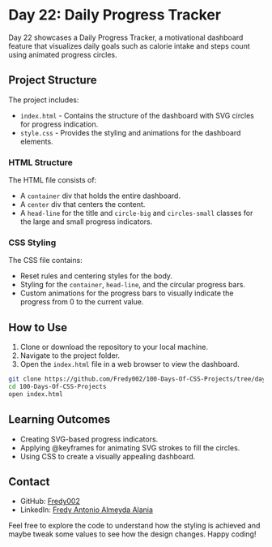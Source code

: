 # Day 22: Daily Progress Tracker

Day 22 showcases a Daily Progress Tracker, a motivational dashboard feature that visualizes daily goals such as calorie intake and steps count using animated progress circles.

## Project Structure

The project includes:

- `index.html` - Contains the structure of the dashboard with SVG circles for progress indication.
- `style.css` - Provides the styling and animations for the dashboard elements.

### HTML Structure

The HTML file consists of:

- A `container` div that holds the entire dashboard.
- A `center` div that centers the content.
- A `head-line` for the title and `circle-big` and `circles-small` classes for the large and small progress indicators.

### CSS Styling

The CSS file contains:

- Reset rules and centering styles for the body.
- Styling for the `container`, `head-line`, and the circular progress bars.
- Custom animations for the progress bars to visually indicate the progress from 0 to the current value.

## How to Use

1. Clone or download the repository to your local machine.
2. Navigate to the project folder.
3. Open the `index.html` file in a web browser to view the dashboard.

```bash
git clone https://github.com/Fredy002/100-Days-Of-CSS-Projects/tree/day_21-30/day_22
cd 100-Days-Of-CSS-Projects
open index.html
```

## Learning Outcomes

- Creating SVG-based progress indicators.
- Applying @keyframes for animating SVG strokes to fill the circles.
- Using CSS to create a visually appealing dashboard.

## Contact

- GitHub: [Fredy002](https://github.com/Fredy002)
- LinkedIn: [Fredy Antonio Almeyda Alania](https://www.linkedin.com/in/fredy-antonio-almeyda-alania/)

Feel free to explore the code to understand how the styling is achieved and maybe tweak some values to see how the design changes. Happy coding!

